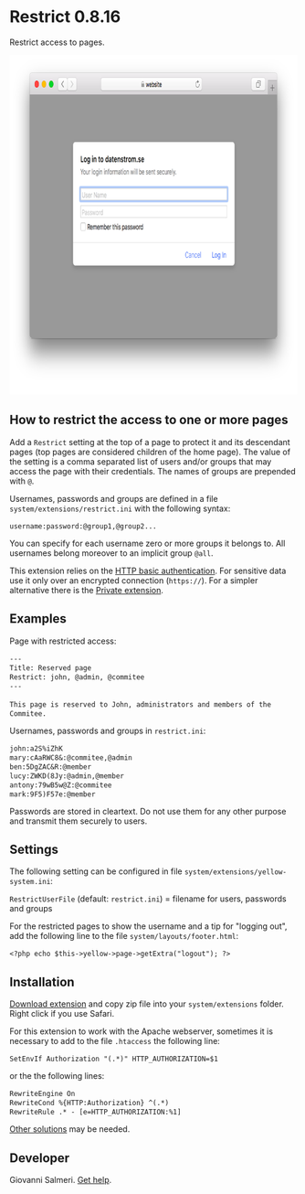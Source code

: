 Restrict 0.8.16
=============
Restrict access to pages.

<p align="center"><img src="restrict-screenshot.png?raw=true" width="795" height="594" alt="Screenshot"></p>

## How to restrict the access to one or more pages

Add a `Restrict` setting at the top of a page to protect it and its descendant pages (top pages are considered children of the home page). The value of the setting is a comma separated list of users and/or groups that may access the page with their credentials. The names of groups are prepended with `@`.

Usernames, passwords and groups are defined in a file `system/extensions/restrict.ini` with the following syntax:

```
username:password:@group1,@group2...
```

You can specify for each username zero or more groups it belongs to. All usernames belong moreover to an implicit group `@all`.

This extension relies on the [HTTP basic authentication](https://en.wikipedia.org/wiki/Basic_access_authentication). For sensitive data use it only over an encrypted connection (`https://`). For a simpler alternative there is the [Private extension](https://github.com/schulle4u/yellow-extensions-schulle4u/tree/master/private).

## Examples

Page with restricted access:

```
---
Title: Reserved page
Restrict: john, @admin, @commitee
---

This page is reserved to John, administrators and members of the Commitee.
```

Usernames, passwords and groups in `restrict.ini`:

```
john:a2S%iZhK
mary:cAaRWC8&:@commitee,@admin
ben:5DgZAC&R:@member
lucy:ZWKD(8Jy:@admin,@member
antony:79wB5w@Z:@commitee
mark:9F5)F57e:@member
```

Passwords are stored in cleartext. Do not use them for any other purpose and transmit them securely to users.

## Settings

The following setting can be configured in file `system/extensions/yellow-system.ini`:

`RestrictUserFile` (default: `restrict.ini`) = filename for users, passwords and groups  

For the restricted pages to show the username and a tip for "logging out", add the following line to the file `system/layouts/footer.html`:

```
<?php echo $this->yellow->page->getExtra("logout"); ?>
```

## Installation

[Download extension](https://github.com/GiovanniSalmeri/yellow-restrict/archive/master.zip) and copy zip file into your `system/extensions` folder. Right click if you use Safari.

For this extension to work with the Apache webserver, sometimes it is necessary to add to the file `.htaccess` the following line:

```
SetEnvIf Authorization "(.*)" HTTP_AUTHORIZATION=$1
```

or the the following lines:

```
RewriteEngine On
RewriteCond %{HTTP:Authorization} ^(.*)
RewriteRule .* - [e=HTTP_AUTHORIZATION:%1]
```

[Other solutions](https://stackoverflow.com/questions/26475885/authorization-header-missing-in-php-post-request) may be needed.

## Developer

Giovanni Salmeri. [Get help](https://github.com/GiovanniSalmeri/yellow-restrict/issues).
